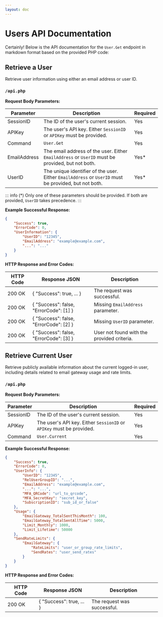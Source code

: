 ```yaml
---
layout: doc
---
```


# Users API Documentation

Certainly! Below is the API documentation for the `User.Get` endpoint in markdown format based on the provided PHP code:

## Retrieve a User

Retrieve user information using either an email address or user ID.

### <Badge type="info" text="POST" /> `/api.php`

**Request Body Parameters:**

| Parameter    | Description                                                                                          | Required |
|--------------|------------------------------------------------------------------------------------------------------|----------|
| SessionID    | The ID of the user's current session.                                                                | Yes      | 
| APIKey       | The user's API key. Either `SessionID` or `APIKey` must be provided.                                 | Yes      | 
| Command      | `User.Get`                                                                                           | Yes      | 
| EmailAddress | The email address of the user. Either `EmailAddress` or `UserID` must be provided, but not both.     | Yes*     | 
| UserID       | The unique identifier of the user. Either `EmailAddress` or `UserID` must be provided, but not both. | Yes*     | 

::: info
(*) Only one of these parameters should be provided. If both are provided, `UserID` takes precedence.
:::

**Example Successful Response:**

<Badge type="info" text="HTTP Code: 200 OK" /> 

```json
{
    "Success": true,
    "ErrorCode": 0,
    "UserInformation": {
        "UserID": "12345",
        "EmailAddress": "example@example.com",
        "...": "..."
    }
}
```

**HTTP Response and Error Codes:**

| HTTP Code | Response JSON                          | Description                                |
|-----------|----------------------------------------|--------------------------------------------|
| 200 OK    | { "Success": true, ... }               | The request was successful.                |
| 200 OK    | { "Success": false, "ErrorCode": [1] } | Missing `EmailAddress` parameter.          |
| 200 OK    | { "Success": false, "ErrorCode": [2] } | Missing `UserID` parameter.                |
| 200 OK    | { "Success": false, "ErrorCode": [3] } | User not found with the provided criteria. |

## Retrieve Current User

Retrieve publicly available information about the current logged-in user, including details related to email gateway usage and rate limits.

### <Badge type="info" text="POST" /> `/api.php`

**Request Body Parameters:**

| Parameter    | Description                                                                                          | Required |
|--------------|------------------------------------------------------------------------------------------------------|----------|
| SessionID    | The ID of the user's current session.                                                                | Yes      | 
| APIKey       | The user's API key. Either `SessionID` or `APIKey` must be provided.                                 | Yes      | 
| Command      | `User.Current`                                                                                       | Yes      | 

**Example Successful Response:**

<Badge type="info" text="HTTP Code: 200 OK" /> 

```json
{
    "Success": true,
    "ErrorCode": 0,
    "UserInfo": {
        "UserID": "12345",
        "RelUserGroupID": "...",
        "EmailAddress": "example@example.com",
        "...": "...",
        "MFA_QRCode": "url_to_qrcode",
        "MFA_SecretKey": "secret_key",
        "SubscriptionID": "sub_id_or_false"
    },
    "Usage": {
        "EmailGateway_TotalSentThisMonth": 100,
        "EmailGateway_TotalSentAllTime": 5000,
        "Limit_Monthly": 1000,
        "Limit_Lifetime": 50000
    },
    "SendRateLimits": {
        "EmailGateway": {
            "RateLimits": "user_or_group_rate_limits",
            "SendRates": "user_send_rates"
        }
    }
}
```

**HTTP Response and Error Codes:**

| HTTP Code  | Response JSON                                  | Description                            |
|------------|------------------------------------------------|----------------------------------------|
| 200 OK     | { "Success": true, ... }                       | The request was successful.            |



